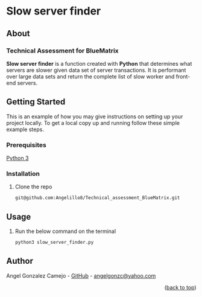 # Slow server finder

## About 

### Technical Assessment for BlueMatrix

**Slow server finder** is a function created with **Python** that determines what servers are slower given data set of server transactions.
It is performant over large data sets and return the complete list of slow worker and front-end servers.

<!-- GETTING STARTED -->
## Getting Started

This is an example of how you may give instructions on setting up your project locally.
To get a local copy up and running follow these simple example steps.

### Prerequisites

[Python 3](https://www.python.org/downloads/)

### Installation

1. Clone the repo
   ```sh
   git@github.com:Angelillo8/Technical_assessment_BlueMatrix.git
   ```

<!-- USAGE EXAMPLES -->
## Usage

1. Run the below command on the terminal
   ```sh
   python3 slow_server_finder.py
   ```

## Author

Angel Gonzalez Camejo - [GitHub](https://github.com/Angelillo8) - angelgonzc@yahoo.com


<p align="right">(<a href="#readme-top">back to top</a>)</p>

